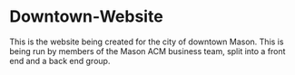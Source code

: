 # Downtown-Website

This is the website being created for the city of downtown Mason. This is being run by members of the Mason ACM business team, split into a front end and a back end group.
